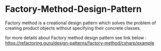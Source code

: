 # Factory-Method-Design-Pattern
 
Factory method is a creational design pattern which solves the problem of creating product objects without specifying their concrete classes.

for more details about Factory method design pattern see link below : https://refactoring.guru/design-patterns/factory-method/csharp/example
